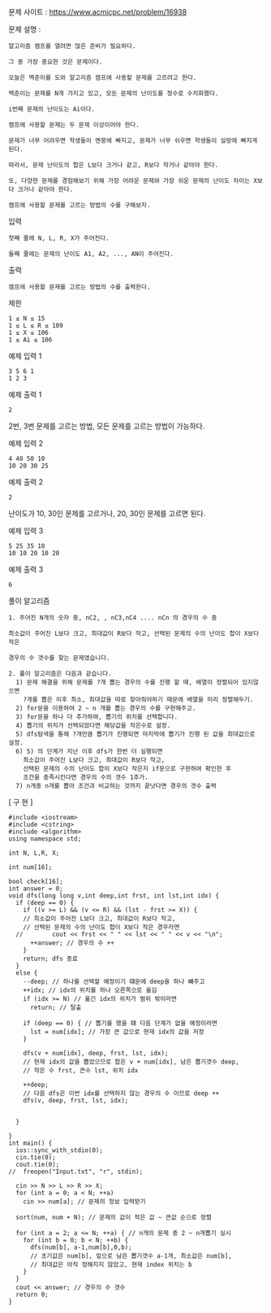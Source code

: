 문제 사이트 : https://www.acmicpc.net/problem/16938

문제 설명 :

    알고리즘 캠프를 열려면 많은 준비가 필요하다. 
    
    그 중 가장 중요한 것은 문제이다. 
    
    오늘은 백준이를 도와 알고리즘 캠프에 사용할 문제를 고르려고 한다.

    백준이는 문제를 N개 가지고 있고, 모든 문제의 난이도를 정수로 수치화했다. 
    
    i번째 문제의 난이도는 Ai이다.

    캠프에 사용할 문제는 두 문제 이상이어야 한다.
    
    문제가 너무 어려우면 학생들이 멘붕에 빠지고, 문제가 너무 쉬우면 학생들이 실망에 빠지게 된다. 
    
    따라서, 문제 난이도의 합은 L보다 크거나 같고, R보다 작거나 같아야 한다. 
    
    또, 다양한 문제를 경험해보기 위해 가장 어려운 문제와 가장 쉬운 문제의 난이도 차이는 X보다 크거나 같아야 한다.

    캠프에 사용할 문제를 고르는 방법의 수를 구해보자.

   입력
    
    첫째 줄에 N, L, R, X가 주어진다.

    둘째 줄에는 문제의 난이도 A1, A2, ..., AN이 주어진다.

   출력
   
    캠프에 사용할 문제를 고르는 방법의 수를 출력한다.

   제한
   
    1 ≤ N ≤ 15
    1 ≤ L ≤ R ≤ 109
    1 ≤ X ≤ 106
    1 ≤ Ai ≤ 106
    
   예제 입력 1 
   
    3 5 6 1
    1 2 3
    
   예제 출력 1 
   
    2
    
   2번, 3번 문제를 고르는 방법, 모든 문제를 고르는 방법이 가능하다.

   예제 입력 2 
   
    4 40 50 10
    10 20 30 25
    
   예제 출력 2 
   
    2
    
   난이도가 10, 30인 문제를 고르거나, 20, 30인 문제를 고르면 된다.

   예제 입력 3 
   
    5 25 35 10
    10 10 20 10 20
    
   예제 출력 3 
   
    6

풀이 알고리즘

    1. 주어진 N개의 숫자 중, nC2, , nC3,nC4 .... nCn 의 경우의 수 중
    
    최소값이 주어진 L보다 크고, 최대값이 R보다 작고, 선택된 문제의 수의 난이도 합이 X보다 작은
    
    경우의 수 갯수를 찾는 문제였습니다.
    
    2. 풀이 알고리즘은 다음과 같습니다.
      1) 문제 해결을 위해 문제를 ?개 뽑는 경우의 수를 진행 할 때, 배열이 정렬되어 있지않으면
        ?개를 뽑은 이후 최소, 최대값을 따로 찾아줘야하기 때문에 배열을 미리 정렬해두기.
      2) for문을 이용하여 2 ~ n 개를 뽑는 경우의 수를 구현해주고.
      3) for문을 하나 더 추가하여, 뽑기의 위치를 선택합니다.
      4) 뽑기의 위치가 선택되었다면 해당값을 작은수로 설정.
      5) dfs탐색을 통해 ?개만큼 뽑기가 진행되면 마지막에 뽑기가 진행 된 값을 최대값으로 설정.
      6) 5) 의 단계가 지난 이후 dfs가 한번 더 실행되면 
        최소값이 주어진 L보다 크고, 최대값이 R보다 작고, 
        선택된 문제의 수의 난이도 합이 X보다 작은지 if문으로 구현하여 확인한 후
        조건을 충족시킨다면 경우의 수의 갯수 1추가.
      7) n개중 n개를 뽑아 조건과 비교하는 것까지 끝낫다면 경우의 갯수 출력
 

[ 구 현 ]

    #include <iostream>
    #include <cstring>
    #include <algorithm>
    using namespace std;
    
    int N, L,R, X;
    
    int num[16];
    
    bool check[16];
    int answer = 0;
    void dfs(long long v,int deep,int frst, int lst,int idx) {
      if (deep == 0) {
        if ((v >= L) && (v <= R) && (lst - frst >= X)) {
        // 최소값이 주어진 L보다 크고, 최대값이 R보다 작고,
        // 선택된 문제의 수의 난이도 합이 X보다 작은 경우라면
      //		cout << frst << " " << lst << " " << v << "\n";
          ++answer; // 경우의 수 ++
        }
        return; dfs 종료
      }
      else {
        --deep; // 하나를 선택할 예정이기 떄문에 deep을 하나 뺴주고
        ++idx; // idx의 위치를 하나 오른쪽으로 옮김
        if (idx >= N) // 옮긴 idx의 위치가 범위 밖이라면
          return; // 탈출

        if (deep == 0) { // 뽑기를 했을 떄 다음 단계가 없을 예정이라면
          lst = num[idx]; // 가장 큰 값으로 현재 idx의 값을 저장
        }

        dfs(v + num[idx], deep, frst, lst, idx);
        // 현재 idx의 값을 뽑았으므로 합은 v + num[idx], 남은 뽑기갯수 deep, 
        // 작은 수 frst, 큰수 lst, 위치 idx

        ++deep;
        // 다음 dfs은 이번 idx를 선택하지 않는 경우의 수 이므로 deep ++
        dfs(v, deep, frst, lst, idx);
        

      }

    }
    int main() {
      ios::sync_with_stdio(0);
      cin.tie(0);
      cout.tie(0);
    //	freopen("Input.txt", "r", stdin);

      cin >> N >> L >> R >> X;
      for (int a = 0; a < N; ++a)
        cin >> num[a]; // 문제의 정보 입력받기

      sort(num, num + N); // 문제의 값이 작은 값 ~ 큰값 순으로 정렬

      for (int a = 2; a <= N; ++a) { // n개의 문제 중 2 ~ n개뽑기 실시
        for (int b = 0; b < N; ++b) {
          dfs(num[b], a-1,num[b],0,b);
          // 초기값은 num[b], 앞으로 남은 뽑기갯수 a-1개, 최소값은 num[b], 
          // 최대값은 아직 정해지지 않았고, 현재 index 위치는 b
        }
      }
      cout << answer; // 경우의 수 갯수 
      return 0;
    }


    
